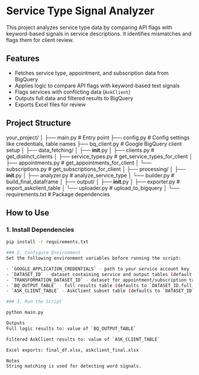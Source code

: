 # Service Type Signal Analyzer

This project analyzes service type data by comparing API flags with keyword-based signals in service descriptions. It identifies mismatches and flags them for client review.

## Features

- Fetches service type, appointment, and subscription data from BigQuery
- Applies logic to compare API flags with keyword-based text signals
- Flags services with conflicting data (`AskClient`)
- Outputs full data and filtered results to BigQuery
- Exports Excel files for review

## Project Structure

your_project/
│
├── main.py                     # Entry point
├── config.py                   # Config settings like credentials, table names
├── bq_client.py                # Google BigQuery client setup
│
├── data_fetching/
│   ├── __init__.py
│   ├── clients.py              # get_distinct_clients
│   ├── service_types.py        # get_service_types_for_client
│   ├── appointments.py         # get_appointments_for_client
│   └── subscriptions.py        # get_subscriptions_for_client
│
├── processing/
│   ├── __init__.py
│   ├── analyzer.py             # analyze_service_type
│   └── builder.py              # build_final_dataframe
│
├── output/
│   ├── __init__.py
│   ├── exporter.py             # export_askclient_table
│   └── uploader.py             # upload_to_bigquery
│
└── requirements.txt            # Package dependencies



## How to Use

### 1. Install Dependencies

```bash
pip install -r requirements.txt

### 2. Configure Environment
Set the following environment variables before running the script:

- `GOOGLE_APPLICATION_CREDENTIALS` - path to your service account key
- `DATASET_ID` - dataset containing service and output tables (default: `kulti_test`)
- `TRANSFORMATION_DATASET_ID` - dataset for appointment/subscription tables (default: `transformation_layer`)
- `BQ_OUTPUT_TABLE` - full results table (defaults to `DATASET_ID.full_service_type_logic`)
- `ASK_CLIENT_TABLE` - AskClient subset table (defaults to `DATASET_ID.ask_client_flags`)

### 3. Run the Script

python main.py

Outputs
Full logic results to: value of `BQ_OUTPUT_TABLE`

Filtered AskClient results to: value of `ASK_CLIENT_TABLE`

Excel exports: final_df.xlsx, askclient_final.xlsx

Notes
String matching is used for detecting word signals.
